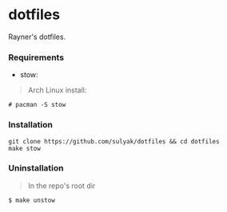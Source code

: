 # dotfiles

Rayner's dotfiles.

### Requirements

 * stow:
 > Arch Linux install:
 ```
 # pacman -S stow
 ```

### Installation

```shell
git clone https://github.com/sulyak/dotfiles && cd dotfiles
make stow
```

### Uninstallation 

> In the repo's root dir
```
$ make unstow
```
